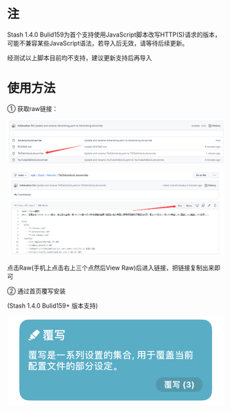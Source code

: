 注
===
Stash 1.4.0 Bulid159为首个支持使用JavaScript脚本改写HTTP(S)请求的版本，可能不兼容某些JavaScript语法，若导入后无效，请等待后续更新。

经测试以上脚本目前均不支持，建议更新支持后再导入

使用方法
===
① 获取raw链接：

![](https://raw.githubusercontent.com/Infatuation-Fei/explain/main/Picture/jiaoxue.png)

![](https://raw.githubusercontent.com/Infatuation-Fei/explain/main/Picture/jiaoxue2.png)

点击Raw(手机上点击右上三个点然后View Raw)后进入链接，把链接复制出来即可

② 通过首页覆写安装

(Stash 1.4.0 Bulid159+ 版本支持)

![](https://raw.githubusercontent.com/Infatuation-Fei/explain/main/Picture/fuxie.jpg)



